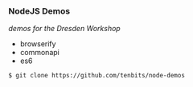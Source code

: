 ### NodeJS Demos

_demos for the Dresden Workshop_

- browserify
- commonapi
- es6

```bash
$ git clone https://github.com/tenbits/node-demos
```